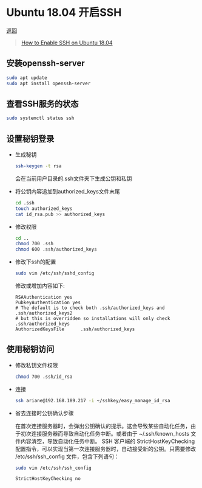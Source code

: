 [linux]: /note/linux/README.md
[url:enable_ssh_on_ubuntu]: https://linuxize.com/post/how-to-enable-ssh-on-ubuntu-18-04/

# Ubuntu 18.04 开启SSH

[返回][linux]

> [How to Enable SSH on Ubuntu 18.04][url:enable_ssh_on_ubuntu]

## 安装openssh-server

```bash
sudo apt update
sudo apt install openssh-server
```

## 查看SSH服务的状态

```bash
sudo systemctl status ssh
```

## 设置秘钥登录

- 生成秘钥

    ```bash
    ssh-keygen -t rsa
    ```

    会在当前用户目录的.ssh文件夹下生成公钥和私钥

- 将公钥内容追加到authorized_keys文件末尾

    ```bash
    cd .ssh
    touch authorized_keys
    cat id_rsa.pub >> authorized_keys
    ```

- 修改权限

    ```bash
    cd ..
    chmod 700 .ssh
    chmod 600 .ssh/authorized_keys
    ```

- 修改下ssh的配置

    ```bash
    sudo vim /etc/ssh/sshd_config
    ```

    修改或增加内容如下:

    ```text
    RSAAuthentication yes
    PubkeyAuthentication yes
    # The default is to check both .ssh/authorized_keys and .ssh/authorized_keys2
    # but this is overridden so installations will only check .ssh/authorized_keys
    AuthorizedKeysFile      .ssh/authorized_keys
    ```

## 使用秘钥访问

- 修改私钥文件权限

    ```bash
    chmod 700 .ssh/id_rsa
    ```

- 连接

    ```bash
    ssh ariane@192.168.189.217 -i ~/sshkey/easy_manage_id_rsa
    ```

- 省去连接时公钥确认步骤

    在首次连接服务器时，会弹出公钥确认的提示。这会导致某些自动化任务，由于初次连接服务器而导致自动化任务中断。或者由于  ~/.ssh/known_hosts 文件内容清空，导致自动化任务中断。
    SSH 客户端的 StrictHostKeyChecking 配置指令，可以实现当第一次连接服务器时，自动接受新的公钥。只需要修改 /etc/ssh/ssh_config 文件，包含下列语句：

    ```bash
    sudo vim /etc/ssh/ssh_config
    ```

    ```text
    StrictHostKeyChecking no
    ```
